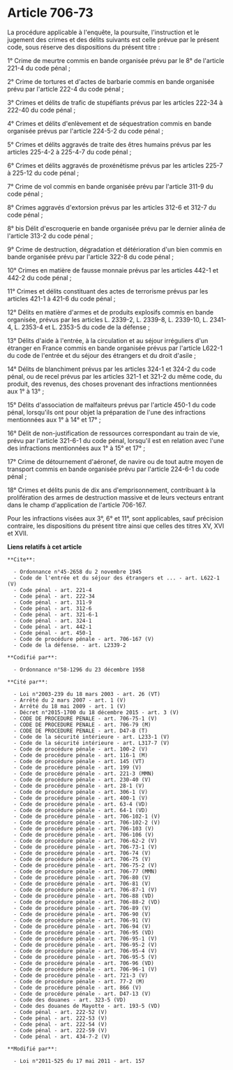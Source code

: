 # Article 706-73

La procédure applicable à l'enquête, la poursuite, l'instruction et le jugement des crimes et des délits suivants est celle
prévue par le présent code, sous réserve des dispositions du présent titre : 

1° Crime de meurtre commis en bande organisée prévu par le 8° de l'article 221-4 du code pénal ; 

2° Crime de tortures et d'actes de barbarie commis en bande organisée prévu par l'article 222-4 du code pénal ; 

3° Crimes et délits de trafic de stupéfiants prévus par les articles 222-34 à 222-40 du code pénal ; 

4° Crimes et délits d'enlèvement et de séquestration commis en bande organisée prévus par l'article 224-5-2 du code pénal ; 

5° Crimes et délits aggravés de traite des êtres humains prévus par les articles 225-4-2 à 225-4-7 du code pénal ; 

6° Crimes et délits aggravés de proxénétisme prévus par les articles 225-7 à 225-12 du code pénal ; 

7° Crime de vol commis en bande organisée prévu par l'article 311-9 du code pénal ; 

8° Crimes aggravés d'extorsion prévus par les articles 312-6 et 312-7 du code pénal ; 

8° bis Délit d'escroquerie en bande organisée prévu par le dernier alinéa de l'article 313-2 du code pénal ; 

9° Crime de destruction, dégradation et détérioration d'un bien commis en bande organisée prévu par l'article 322-8 du code
pénal ; 

10° Crimes en matière de fausse monnaie prévus par les articles 442-1 et 442-2 du code pénal ; 

11° Crimes et délits constituant des actes de terrorisme prévus par les articles 421-1 à 421-6 du code pénal ; 

12° Délits en matière d'armes et de produits explosifs commis en bande organisée, prévus par les articles L. 2339-2, L.
2339-8, L. 2339-10, L. 2341-4, L. 2353-4 et L. 2353-5 du code de la défense ; 

13° Délits d'aide à l'entrée, à la circulation et au séjour irréguliers d'un étranger en France commis en bande organisée
prévus par l'article L622-1 du code de l'entrée et du séjour des étrangers et du droit d'asile ; 

14° Délits de blanchiment prévus par les articles 324-1 et 324-2 du code pénal, ou de recel prévus par les articles 321-1 et
321-2 du même code, du produit, des revenus, des choses provenant des infractions mentionnées aux 1° à 13° ; 

15° Délits d'association de malfaiteurs prévus par l'article 450-1 du code pénal, lorsqu'ils ont pour objet la préparation de
l'une des infractions mentionnées aux 1° à 14° et 17° ; 

16° Délit de non-justification de ressources correspondant au train de vie, prévu par l'article 321-6-1 du code pénal,
lorsqu'il est en relation avec l'une des infractions mentionnées aux 1° à 15° et 17° ; 

17° Crime de détournement d'aéronef, de navire ou de tout autre moyen de transport commis en bande organisée prévu par
l'article 224-6-1 du code pénal ; 

18° Crimes et délits punis de dix ans d'emprisonnement, contribuant à la prolifération des armes de destruction massive et de
leurs vecteurs entrant dans le champ d'application de l'article 706-167. 

Pour les infractions visées aux 3°, 6° et 11°, sont applicables, sauf précision contraire, les dispositions du présent titre
ainsi que celles des titres XV, XVI et XVII.

**Liens relatifs à cet article**

	**Cite**:

	  - Ordonnance n°45-2658 du 2 novembre 1945
	  - Code de l'entrée et du séjour des étrangers et ... - art. L622-1 (V)
	  - Code pénal - art. 221-4
	  - Code pénal - art. 222-34
	  - Code pénal - art. 311-9
	  - Code pénal - art. 312-6
	  - Code pénal - art. 321-6-1
	  - Code pénal - art. 324-1
	  - Code pénal - art. 442-1
	  - Code pénal - art. 450-1
	  - Code de procédure pénale - art. 706-167 (V)
	  - Code de la défense. - art. L2339-2

	**Codifié par**:

	  - Ordonnance n°58-1296 du 23 décembre 1958

	**Cité par**:

	  - Loi n°2003-239 du 18 mars 2003 - art. 26 (VT)
	  - Arrêté du 2 mars 2007 - art. 1 (V)
	  - Arrêté du 18 mai 2009 - art. 1 (V)
	  - Décret n°2015-1700 du 18 décembre 2015 - art. 3 (V)
	  - CODE DE PROCEDURE PENALE - art. 706-75-1 (V)
	  - CODE DE PROCEDURE PENALE - art. 706-79 (M)
	  - CODE DE PROCEDURE PENALE - art. D47-8 (T)
	  - Code de la sécurité intérieure - art. L233-1 (V)
	  - Code de la sécurité intérieure - art. L317-7 (V)
	  - Code de procédure pénale - art. 100-2 (V)
	  - Code de procédure pénale - art. 116-1 (M)
	  - Code de procédure pénale - art. 145 (VT)
	  - Code de procédure pénale - art. 199 (V)
	  - Code de procédure pénale - art. 221-3 (MMN)
	  - Code de procédure pénale - art. 230-40 (V)
	  - Code de procédure pénale - art. 28-1 (V)
	  - Code de procédure pénale - art. 306-1 (V)
	  - Code de procédure pénale - art. 400-1 (V)
	  - Code de procédure pénale - art. 63-4 (VD)
	  - Code de procédure pénale - art. 64-1 (VD)
	  - Code de procédure pénale - art. 706-102-1 (V)
	  - Code de procédure pénale - art. 706-102-2 (V)
	  - Code de procédure pénale - art. 706-103 (V)
	  - Code de procédure pénale - art. 706-106 (V)
	  - Code de procédure pénale - art. 706-62-2 (V)
	  - Code de procédure pénale - art. 706-73-1 (V)
	  - Code de procédure pénale - art. 706-74 (V)
	  - Code de procédure pénale - art. 706-75 (V)
	  - Code de procédure pénale - art. 706-75-2 (V)
	  - Code de procédure pénale - art. 706-77 (MMN)
	  - Code de procédure pénale - art. 706-80 (V)
	  - Code de procédure pénale - art. 706-81 (V)
	  - Code de procédure pénale - art. 706-87-1 (V)
	  - Code de procédure pénale - art. 706-88 (VD)
	  - Code de procédure pénale - art. 706-88-2 (VD)
	  - Code de procédure pénale - art. 706-89 (V)
	  - Code de procédure pénale - art. 706-90 (V)
	  - Code de procédure pénale - art. 706-91 (V)
	  - Code de procédure pénale - art. 706-94 (V)
	  - Code de procédure pénale - art. 706-95 (VD)
	  - Code de procédure pénale - art. 706-95-1 (V)
	  - Code de procédure pénale - art. 706-95-2 (V)
	  - Code de procédure pénale - art. 706-95-4 (V)
	  - Code de procédure pénale - art. 706-95-5 (V)
	  - Code de procédure pénale - art. 706-96 (VD)
	  - Code de procédure pénale - art. 706-96-1 (V)
	  - Code de procédure pénale - art. 721-3 (V)
	  - Code de procédure pénale - art. 77-2 (M)
	  - Code de procédure pénale - art. 866 (V)
	  - Code de procédure pénale - art. D47-13 (V)
	  - Code des douanes - art. 323-5 (VD)
	  - Code des douanes de Mayotte - art. 193-5 (VD)
	  - Code pénal - art. 222-52 (V)
	  - Code pénal - art. 222-53 (V)
	  - Code pénal - art. 222-54 (V)
	  - Code pénal - art. 222-59 (V)
	  - Code pénal - art. 434-7-2 (V)

	**Modifié par**:

	  - Loi n°2011-525 du 17 mai 2011 - art. 157
